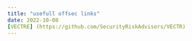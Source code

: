 ```yaml
---
title: "usefull offsec links"
date: 2022-10-08
[VECTRE] (https://github.com/SecurityRiskAdvisors/VECTR)
---
```

